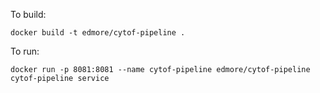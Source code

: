 To build:

`docker build -t edmore/cytof-pipeline .`

To run:

`docker run -p 8081:8081 --name cytof-pipeline edmore/cytof-pipeline
cytof-pipeline service`